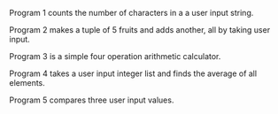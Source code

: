 Program 1 counts the number of characters in a a user input string.

Program 2 makes a tuple of 5 fruits and adds another, all by taking user input.

Program 3 is a simple four operation arithmetic calculator.

Program 4 takes a user input integer list and finds the average of all elements.

Program 5 compares three user input values.
